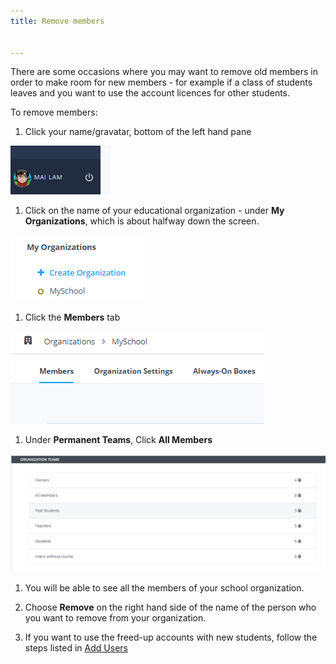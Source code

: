 ```yaml
---
title: Remove members


---
```


There are some occasions where you may want to remove old members in order to make room for new members - for example if a class of students leaves and you want to use the account licences for other students.

To remove members:

1. Click your name/gravatar, bottom of the left hand pane
<img alt="authtoken" src="/img/class_administration/profilepic.png" class="simple"/>

1. Click on the name of your  educational organization - under **My Organizations**, which is about halfway down the screen.
<img alt="authtoken" src="/img/class_administration/addteachers/myschoolorg.png" class="simple"/>

1. Click the **Members** tab
<img alt="authtoken" src="/img/manage_organization/memberstab.png" class="simple"/>

1. Under **Permanent Teams**, Click **All Members**
<img alt="authtoken" src="/img/manage_organization/members.png" class="simple"/>

1. You will be able to see all the members of your school organization.
1. Choose **Remove** on the right hand side of the name of the person who you want to remove from your organization.


1. If you want to use the freed-up accounts with new students, follow the steps listed in [Add Users](/classes/classmanagement/addstudents)

